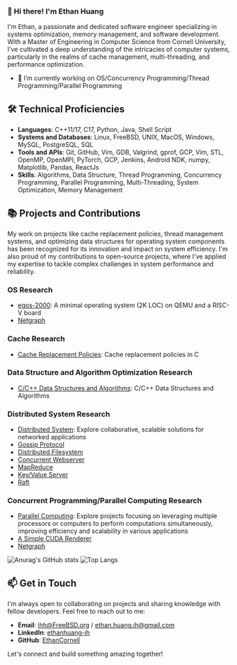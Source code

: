 ### 👋 Hi there! I'm Ethan Huang
I'm Ethan, a passionate and dedicated software engineer specializing in systems optimization, memory management, and software development. With a Master of Engineering in Computer Science from Cornell University, I've cultivated a deep understanding of the intricacies of computer systems, particularly in the realms of cache management, multi-threading, and performance optimization.

- 🔭 I’m currently working on OS/Concurrency Programming/Thread Programming/Parallel Programming

## 🛠 Technical Proficiencies

- **Languages**: C++11/17, C17, Python, Java, Shell Script
- **Systems and Databases**: Linux, FreeBSD, UNIX, MacOS, Windows, MySQL, PostgreSQL, SQL
- **Tools and APIs**: Git, GitHub, Vim, GDB, Valgrind, gprof, GCP, Vim, STL, OpenMP, OpenMPI, PyTorch, GCP, Jenkins, Android NDK, numpy, Matplotlib, Pandas, ReactJs
- **Skills**: Algorithms, Data Structure, Thread Programming, Concurrency Programming, Parallel Programming, Multi-Threading, System Optimization, Memory Management

## 📚 Projects and Contributions

My work on projects like cache replacement policies, thread management systems, and optimizing data structures for operating system components has been recognized for its innovation and impact on system efficiency. I'm also proud of my contributions to open-source projects, where I've applied my expertise to tackle complex challenges in system performance and reliability.

### OS Research
- [egos-2000](https://github.com/EthanCornell/egos-2000): A minimal operating system (2K LOC) on QEMU and a RISC-V board
- [Netgraph](https://github.com/EthanCornell/Netgraph)

### Cache Research
- [Cache Replacement Policies](https://github.com/EthanCornell/Cache-replacement-policies): Cache replacement policies in C

### Data Structure and Algorithm Optimization Research
- [C/C++ Data Structures and Algorithms](https://github.com/EthanCornell/DSAlib): C/C++ Data Structures and Algorithms

### Distributed System Research
- [Distributed System](https://github.com/EthanCornell/Distributed-System): Explore collaborative, scalable solutions for networked applications
- [Gossip Protocol](https://github.com/EthanCornell/Gossip-protocol)
- [Distributed Filesystem](https://github.com/EthanCornell/Distrbuted-Filesystem)
- [Concurrent Webserver](https://github.com/EthanCornell/Concurrent-webserver)
- [MapReduce](https://github.com/EthanCornell/MapReduce)
- [Key/Value Server]()
- [Raft](https://github.com/EthanCornell/Distributed-Raft-based-Chat-Server)

### Concurrent Programming/Parallel Computing Research
- [Parallel Computing](https://github.com/EthanCornell/Parallel-Computing): Explore projects focusing on leveraging multiple processors or computers to perform computations simultaneously, improving efficiency and scalability in various applications
- [A Simple CUDA Renderer](https://github.com/EthanCornell/CUDA-Renderer)
- [Netgraph](https://github.com/EthanCornell/Netgraph)


![Anurag's GitHub stats](https://github-readme-stats.vercel.app/api?username=ethancornell&show_icons=true&theme=transparent)
 ![Top Langs](https://github-readme-stats.vercel.app/api/top-langs/?username=ethancornell&hide=javascript,html,scss&layout=donut)



## 📫 Get in Touch

I'm always open to collaborating on projects and sharing knowledge with fellow developers. Feel free to reach out to me:

- **Email**:  ihh@FreeBSD.org / ethan.huang.ih@gmail.com
- **LinkedIn**: [ethanhuang-ih](https://www.linkedin.com/in/ethanhuang-ih)
- **GitHub**: [EthanCornell](https://github.com/EthanCornell)



Let's connect and build something amazing together!


<!--
**EthanCornell/EthanCornell** is a ✨ _special_ ✨ repository because its `README.md` (this file) appears on your GitHub profile.

Here are some ideas to get you started:

- 🔭 I’m currently working on ...
- 🌱 I’m currently learning ...
- 👯 I’m looking to collaborate on ...
- 🤔 I’m looking for help with ...
- 💬 Ask me about ...
- 📫 How to reach me: ...
- 😄 Pronouns: ...
- ⚡ Fun fact: ...

 [![Readme Card](https://github-readme-stats.vercel.app/api/pin/?username=ethancornell&repo=Gossip-protocol)](https://github.com/anuraghazra/github-readme-stats)
 [![Readme Card](https://github-readme-stats.vercel.app/api/pin/?username=ethancornell&repo=MapReduce)](https://github.com/anuraghazra/github-readme-stats)
 [![Readme Card](https://github-readme-stats.vercel.app/api/pin/?username=ethancornell&repo=Gossip-protocol)](https://github.com/anuraghazra/github-readme-stats)
 [![Readme Card](https://github-readme-stats.vercel.app/api/pin/?username=ethancornell&repo=Gossip-protocol)](https://github.com/anuraghazra/github-readme-stats)
-->

